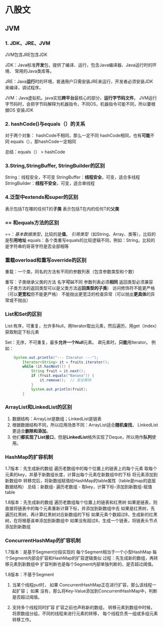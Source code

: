 # 八股文 

## JVM

### 1. JDK、JRE、JVM

JVM包含JRE包含JDK

JDK：Java标准**开发**包，提供了编译、运行，包含Java编译器、Java运行时的环境、
常用的Java类库等。

JRE：Java**运行**时的环境，普通用户只需安装JRE来运行，开发者必须安装JDK
来编译，调试程序。

JVM：Java虚拟机，java实现**跨平台**最核心的部分，**运行字节码文件**。
JVM运行字节码时，会把字节码解释为机器指令，不同OS，机器指令可能不同，所以要根据OS
安装JDK

### 2. hashCode()与equals（）的关系
对于两个对象：
hashCode不相同，那么一定不同
hashCode相同，也有**可能**不同
equals（），那hashCode一定相同

总结：equals（） > hashCode

### 3.String,StringBuffer, StringBuilder的区别

String：线程安全，不可变
StringBuffer：**线程安全**，可变，适合多线程
StringBuilder：**线程不安全**，可变，适合单线程

### 4.泛型中extends和super的区别
<extends T>表示包括T在哪的任何T的**子类**
<super T>表示包括T在内的任何T的**父类**

### == 和equals方法的区别
==：_基本数据类型_，比较的是**值**。
   _引用类型_（如String、Array、类等），比较的是**引用地址**
equals：各个类重写equals的比较逻辑不同，例如：String，比较的是字符串的哥哥字符是否全部相等

### 重载overload和重写override的区别
重载：一个类，同名的方法有不同的参数列表（包含参数类型和个数）

重写：子类继承父类的方法
     名字**可以**不同
     参数列表必须**相同**
     返回类型必须兼容（子类方法的返回类型可以是父类方法返**回类型的子类**）
     访问修饰符不能更严格（可以**更宽松**但不能更严格）
     不能抛出更宽泛的检查异常（可以抛出**更具体**的异常或不抛出）

### List和Set的区别

List:有序，可重复，允许多Null，用Iterator取出元素，然后遍历，用get（index）获取制定下标元素

Set：无序，不可重复，最多**允许一个Null**元素。
    *取*元素时，**只能**用Iterator。
例如： 
``` Java 
    System.out.println("--- Iterator ---");
        Iterator<String> it = fruits.iterator();
        while (it.hasNext()) {
            String fruit = it.next();
            if (fruit.equals("Banana")) {
                it.remove();  // 安全移除
            }
            System.out.println(fruit);
        }
```

### ArrayList和LinkedList的区别
1. 数据结构：ArrayList是数组；LinkedList是链表
2. 根据数据结构不同，所以应用场景不同：ArrayList适合**随机查找**，
   LinkedList更适合**删除和添加**。
3. 他们**都实现了List接口**，但是**LinkedList**格外实现了Deque，所以用作**队列**使用。



### HashMap的扩容机制
1.7版本：先生成新的数组
        遍历老数组中的每个位置上的链表上的每个元素
        取每个元素的key，并基于新数组长度，计算出每个元素在新数组中的下标
        将元素添加到新数组中
        转移完后，将新数组赋值给HashMap的table属性（table是map的底层数据结构）
总结：新数组- 遍历老数组 - 取key，计算下标-添加到新数组-赋值table

1.8版本：先生成新的数组
        遍历老数组每个位置上的链表和红黑树
        如果是链表，则直接将链表中的每个元素重新计算下标，并添加到新数组中去
        如果是红黑树，先遍历红黑树，再计算红黑树对应新数组的下标
            如果元素个数超过8，生成新的红黑树，在将根基诶单添加到新数组中
            如果没有超过8，生成一个链表，将链表头节点添加到新数组



### ConcurrentHashMap的扩容机制
1.7版本：是基于Segment分段实现的
        每个Segment相当于一个小型HashMap
        每个Segment内部会扩容和HashMap的扩容逻辑类似
        过程：先生成新的数组，再转移元素到新数组中
             扩容判断也是每个Segment内部单独判断的，是否超过阈值。

1.8版本：不基于Segment
1. 当某个线程put时，
     如果 ConcurrentHashMap正在进行扩容，那么该线程一起扩容；
     如果 没有，那么将Key-Value添加到ConcurrentHashMap中，判断是否超过阈值。
   
2. 支持多个线程同时扩容
   扩容之前也声称新的数组，
   转移元素到数组中时候，将原数组分组，不同的线程来进行元素的转移，
   每个线程负责一组或多组元素转移工作。






